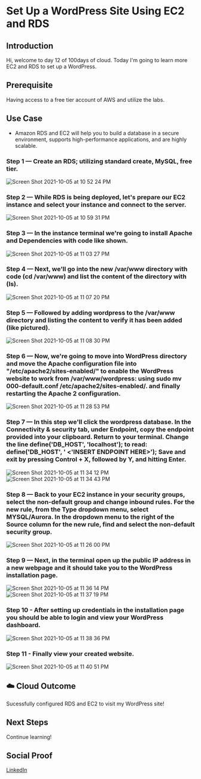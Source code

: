 # Set Up a WordPress Site Using EC2 and RDS

## Introduction

Hi, welcome to day 12 of 100days of cloud. Today I'm going to learn more EC2 and RDS to set up a WordPress.

## Prerequisite

Having access to a free tier account of AWS and utilize the labs.

## Use Case

- Amazon RDS and EC2 will help you to build a database in a secure environment, supports high-performance applications, and are highly scalable.

### Step 1 — Create an RDS; utilizing standard create, MySQL, free tier.

![Screen Shot 2021-10-05 at 10 52 24 PM](https://user-images.githubusercontent.com/82731990/136133491-3b727ff2-6bc9-48eb-987b-0daec19f37c0.png)

### Step 2 — While RDS is being deployed, let's prepare our EC2 instance and select your instance and connect to the server.

![Screen Shot 2021-10-05 at 10 59 31 PM](https://user-images.githubusercontent.com/82731990/136133808-451e7fc9-9491-4028-8d30-bdaa6b8c491d.png)

### Step 3 — In the instance terminal we're going to install Apache and Dependencies with code like shown.

![Screen Shot 2021-10-05 at 11 03 27 PM](https://user-images.githubusercontent.com/82731990/136134144-f5bff22b-9e0e-4e52-8035-c622e8222122.png)

### Step 4 — Next, we'll go into the new /var/www directory with code (cd /var/www) and list the content of the directory with (ls).

![Screen Shot 2021-10-05 at 11 07 20 PM](https://user-images.githubusercontent.com/82731990/136134451-f38ab4ce-13ee-4bae-8620-e1e5e33a36d4.png)

### Step 5 — Followed by adding wordpress to the /var/www directory and listing the content to verify it has been added (like pictured).

![Screen Shot 2021-10-05 at 11 08 30 PM](https://user-images.githubusercontent.com/82731990/136134537-4531d959-ca35-4153-9c10-e3838becf3c3.png)

### Step 6 — Now, we're going to move into WordPress directory and move the Apache configuration file into "/etc/apache2/sites-enabled/" to enable the WordPress website to work from /var/www/wordpress:   using sudo mv 000-default.conf /etc/apache2/sites-enabled/.  and finally restarting the Apache 2 configuration.

![Screen Shot 2021-10-05 at 11 28 53 PM](https://user-images.githubusercontent.com/82731990/136136325-35488830-9590-4aad-a16a-d9cfdeee7da7.png)

### Step 7 — In this step we'll click the wordpress database. In the Connectivity & security tab, under Endpoint, copy the endpoint provided into your clipboard. Return to your terminal. Change the line define('DB_HOST', 'localhost'); to read: define('DB_HOST', ' <'INSERT ENDPOINT HERE>'); Save and exit by pressing Control + X, followed by Y, and hitting Enter.
  
![Screen Shot 2021-10-05 at 11 34 12 PM](https://user-images.githubusercontent.com/82731990/136136668-1d2c7b95-933d-45b1-9f8f-9d08aefa3ddb.png)
![Screen Shot 2021-10-05 at 11 34 43 PM](https://user-images.githubusercontent.com/82731990/136136677-58c5b383-f146-4995-a54b-c173259d06c6.png)


### Step 8 — Back to your EC2 instance in your security groups, select the non-default group and change inbound rules. For the new rule, from the Type dropdown menu, select MYSQL/Aurora. In the dropdown menu to the right of the Source column for the new rule, find and select the non-default security group.

![Screen Shot 2021-10-05 at 11 26 00 PM](https://user-images.githubusercontent.com/82731990/136135979-90de5008-e35b-45d4-9754-df394336bc90.png)

### Step 9 — Next, in the terminal open up the public IP address in a new webpage and it should take you to the WordPress installation page.
![Screen Shot 2021-10-05 at 11 36 14 PM](https://user-images.githubusercontent.com/82731990/136136842-e7534e48-9b6e-429b-b656-4bc79e02f451.png)
![Screen Shot 2021-10-05 at 11 37 19 PM](https://user-images.githubusercontent.com/82731990/136136864-3d61b92a-a334-48f1-b0b5-09256ede8b30.png)

### Step 10 - After setting up credentials in the installation page you should be able to login and view your WordPress dashboard.
![Screen Shot 2021-10-05 at 11 38 36 PM](https://user-images.githubusercontent.com/82731990/136137049-067dad1b-9049-489d-90a1-9dcc4f44cd7c.png)

### Step 11 - Finally view your created website.
![Screen Shot 2021-10-05 at 11 40 51 PM](https://user-images.githubusercontent.com/82731990/136137159-030d119c-649b-4cd0-88a9-8386fc535977.png)

## ☁️ Cloud Outcome

Sucessfully configured RDS and EC2 to visit my WordPress site!

## Next Steps

Continue learning!

## Social Proof

[LinkedIn](https://www.linkedin.com/feed/update/urn:li:activity:6843941959430656000/)
